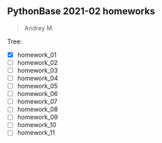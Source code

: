 ## PythonBase 2021-02 homeworks 
> Andrey M

Tree:

 - [X] homework_01
 - [ ] homework_02
 - [ ] homework_03
 - [ ] homework_04
 - [ ] homework_05
 - [ ] homework_06
 - [ ] homework_07
 - [ ] homework_08
 - [ ] homework_09
 - [ ] homework_10
 - [ ] homework_11